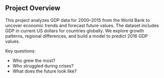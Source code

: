 ## Project Overview

This project analyzes GDP data for 2000–2015 from the World Bank to uncover economic trends and forecast future values. The dataset includes GDP in current US dollars for countries globally. We explore growth patterns, regional differences, and build a model to predict 2016 GDP values.

Key questions:
- Who grew the most?
- Who struggled during crises?
- What does the future look like?
